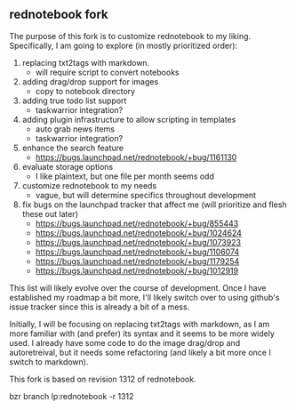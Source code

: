 rednotebook fork
----------------

The purpose of this fork is to customize rednotebook to my liking. Specifically,
I am going to explore (in mostly prioritized order):

1) replacing txt2tags with markdown.
    - will require script to convert notebooks
2) adding drag/drop support for images
    - copy to notebook directory
3) adding true todo list support
    - taskwarrior integration?
4) adding plugin infrastructure to allow scripting in templates
    - auto grab news items
    - taskwarrior integration?
5) enhance the search feature
    - https://bugs.launchpad.net/rednotebook/+bug/1161130
6) evaluate storage options
    - I like plaintext, but one file per month seems odd
5) customize rednotebook to my needs
    - vague, but will determine specifics throughout development
6) fix bugs on the launchpad tracker that affect me (will prioritize and flesh these out later)
    - https://bugs.launchpad.net/rednotebook/+bug/855443
    - https://bugs.launchpad.net/rednotebook/+bug/1024624
    - https://bugs.launchpad.net/rednotebook/+bug/1073923
    - https://bugs.launchpad.net/rednotebook/+bug/1106074
    - https://bugs.launchpad.net/rednotebook/+bug/1179254
    - https://bugs.launchpad.net/rednotebook/+bug/1012919

This list will likely evolve over the course of development. Once I have
established my roadmap a bit more, I'll likely switch over to using github's
issue tracker since this is already a bit of a mess.

Initially, I will be focusing on replacing txt2tags with markdown, as I am more
familiar with (and prefer) its syntax and it seems to be more widely used. I
already have some code to do the image drag/drop and autoretreival, but it needs
some refactoring (and likely a bit more once I switch to markdown).  

This fork is based on revision 1312 of rednotebook.

bzr branch lp:rednotebook -r 1312
